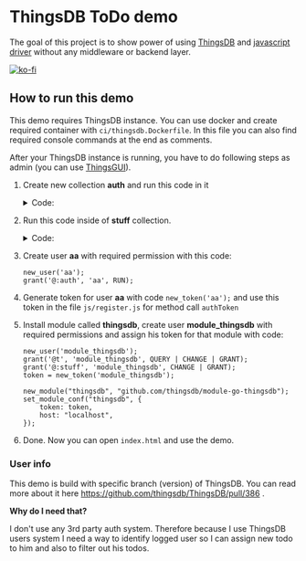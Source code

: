 # ThingsDB ToDo demo

The goal of this project is to show power of using [ThingsDB](https://www.thingsdb.io/)
and [javascript driver](https://github.com/stefanak-michal/thingsdb.js) without any middleware or backend layer.

[![ko-fi](https://ko-fi.com/img/githubbutton_sm.svg)](https://ko-fi.com/Z8Z5ABMLW)

## How to run this demo

This demo requires ThingsDB instance. You can use docker and create required container with `ci/thingsdb.Dockerfile`. In
this file you can also find required console commands at the end as comments.

After your ThingsDB instance is running, you have to do following steps as admin (you can
use [ThingsGUI](https://github.com/thingsdb/ThingsGUI)).

1. Create new collection **auth** and run this code in it

    <details><summary>Code:</summary>

        // Procedures
        
        new_procedure('register', |email, password| {
            if (email.len() == 0 || password.len() == 0 || !is_email(email)) {
                raise('required values not provided');
            };
            thingsdb.query('@t', "
        if (has_user(email)) {
            raise('email already registered');
        };
        new_user(email);
        set_password(email, password);
        grant('@:stuff', email, RUN | CHANGE);
        ", {
                email:,
                password:,
            });
            nil;
        });
    </details>

2. Run this code inside of **stuff** collection.

    <details><summary>Code:</summary>

        // Types
        
        new_type('Item');
        new_type('Todo');
        
        set_type('Item', {
            description: 'str',
            checked: 'bool',
            todo: 'Todo?',
        });
        set_type('Todo', {
            name: 'str',
            items: '{Item}',
            user_id: 'int',
        });
        
        mod_type('Item', 'rel', 'todo', 'items');
        
        // Procedures
        
        new_procedure('add_todo_items', |todo_id, items| {
            todo = thing(todo_id);
            if (todo.user_id != user_info().load().user_id) {
                raise('Not yours');
            };
            todo.items.clear();
            items.each(|i| {
                item = Item{
                    checked: false,
                    description: i,
                };
                todo.items.add(item);
            });
        });
        new_procedure('create_todo', |name| {
            t = Todo{
                name:,
                user_id: user_info().load().user_id,
            };
            .todos.add(t);
            t.id();
        });
        new_procedure('delete_todo', |todo_id| {
            todo = thing(todo_id);
            if (todo.user_id != user_info().load().user_id) {
                raise('Not yours');
            };
            .todos.remove(todo);
        });
        new_procedure('delete_user', || {
            email = user_info().load().name;
            if (is_email(email)) {
                .todos.remove(|todo| todo.user_id == user_id);
                thingsdb.query('@t', 'del_user(email);', {email: });
            };
        });
        new_procedure('list_todo', |todo_id| {
            todo = thing(todo_id);
            if (todo.user_id != user_info().load().user_id) {
                raise('Not yours');
            };
            return todo, 2;
        });
        new_procedure('list_todos', || {
            user_id = user_info().load().user_id;
            .todos.filter(|t| t.user_id == user_id);
        });
        new_procedure('login', || {
            email = user_info().load().name;
            if (is_email(email)) {
                thingsdb.query('@t', "new_token(email, datetime().move('days', 1));", {email: })
                    .then(|token| token);
            };
        });
        new_procedure('mark_item', |item_id, checked| {
            item = thing(item_id);
            if (item.todo.user_id != user_info().load().user_id) {
                raise('Not yours');
            };
            item.checked = checked;
            nil;
        });
        new_procedure('update_password', |password| {
            email = user_info().load().name;
            if (is_email(email)) {
                thingsdb.query('@t', 'set_password(email, password);', {
                    email:,
                    password:,
                });
            };
        });
        
        .todos = set();
    </details>

3. Create user **aa** with required permission with this code:

    ```
    new_user('aa');
    grant('@:auth', 'aa', RUN);
    ```

4. Generate token for user **aa** with code `new_token('aa');` and use this token in the file `js/register.js` for
   method call `authToken`

5. Install module called **thingsdb**, create user **module_thingsdb** with required permissions and assign his token
   for that module with code:

    ```
    new_user('module_thingsdb');
    grant('@t', 'module_thingsdb', QUERY | CHANGE | GRANT);
    grant('@:stuff', 'module_thingsdb', CHANGE | GRANT);
    token = new_token('module_thingsdb');
    
    new_module("thingsdb", "github.com/thingsdb/module-go-thingsdb");
    set_module_conf("thingsdb", {
        token: token,
        host: "localhost",
    });
    ```

6. Done. Now you can open `index.html` and use the demo.

### User info

This demo is build with specific branch (version) of ThingsDB. You can read more about it
here https://github.com/thingsdb/ThingsDB/pull/386 .

**Why do I need that?**

I don't use any 3rd party auth system. Therefore because I use ThingsDB users system I need a way to identify logged
user so I can assign new todo to him and also to filter out his todos.
